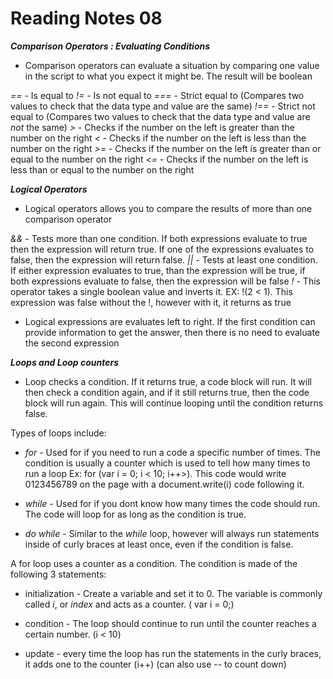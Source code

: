 # Reading Notes 08

__*Comparison Operators : Evaluating Conditions*__

- Comparison operators can evaluate a situation by comparing one value in the script to what you expect it might be. The result will be boolean

*==* - Is equal to
*!=* - Is not equal to
*===* - Strict equal to (Compares two values to check that the data type and value are the same)
*!==* - Strict not equal to (Compares two values to check that the data type and value are *not* the same)
*>* - Checks if the number on the left is greater than the number on the right
*<* - Checks if the number on the left is less than the number on the right
*>=* - Checks if the number on the left is greater than or equal to the number on the right
*<=* - Checks if the number on the left is less than or equal to the number on the right

__*Logical Operators*__

- Logical operators allows you to compare the results of more than one comparison operator

*&&* - Tests more than one condition. If both expressions evaluate to true then the expression will return true. If one of the expressions evaluates to false, then the expression will return false.
*||* - Tests at least one condition. If either expression evaluates to true, than the expression will be true, if both expressions evaluate to false, then the expression will be false
*!* - This operator takes a single boolean value and inverts it. EX: !(2 < 1). This expression was false without the !, however with it, it returns as true

- Logical expressions are evaluates left to right. If the first condition can provide information to get the answer, then there is no need to evaluate the second expression

__*Loops and Loop counters*__

- Loop checks a condition. If it returns true, a code block will run. It will then check a condition again, and if it still returns true, then the code block will run again. This will continue looping until the condition returns false.

Types of loops include:

- *for* - Used for if you need to run a code a specific number of times. The condition is usually a counter which is used to tell how many times to run a loop Ex: for (var i = 0; i < 10; i++>). This code would write 0123456789 on the page with a document.write(i) code following it.

- *while* - Used for if you dont know how many times the code should run. The code will loop for as long as the condition is true.

- *do while* - Similar to the *while* loop, however will always run statements inside of curly braces at least once, even if the condition is false.

A for loop uses a counter as a condition. The condition is made of the following 3 statements:

- initialization - Create a variable and set it to 0. The variable is commonly called *i*, or *index* and acts as a counter. ( var i = 0;)

- condition - The loop should continue to run until the counter reaches a certain number. (i < 10)

- update - every time the loop has run the statements in the curly braces, it adds one to the counter (i++) (can also use -- to count down)

